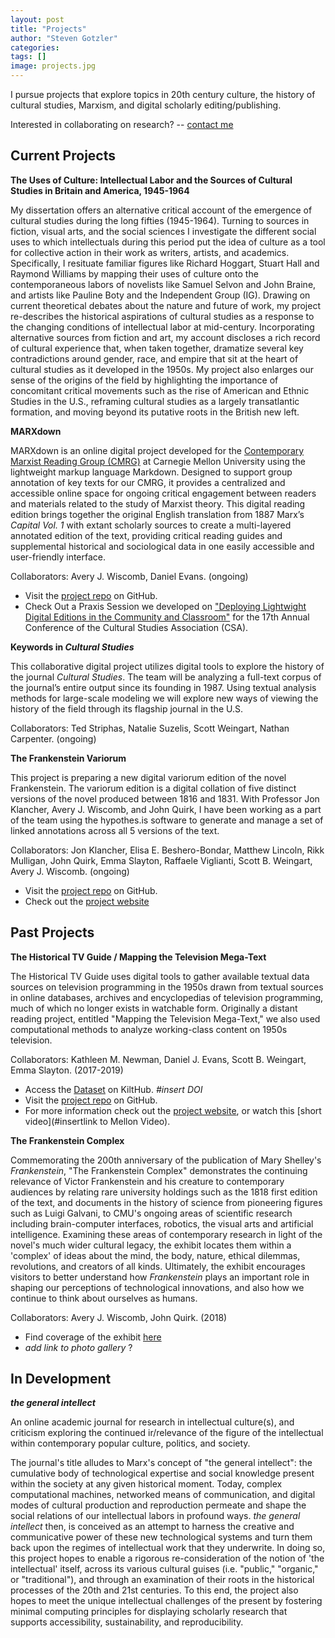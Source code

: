 ```yaml
---
layout: post
title: "Projects"
author: "Steven Gotzler"
categories:
tags: []
image: projects.jpg
--- 
```


I pursue projects that explore topics in 20th century culture, the history of cultural studies, Marxism, and digital scholarly editing/publishing. 

Interested in collaborating on research? -- [contact me](mailto:sgotzler@andrew.cmu.edu) 

## Current Projects

**The Uses of Culture: Intellectual Labor and the Sources of Cultural Studies in Britain and America, 1945-1964**

My dissertation offers an alternative critical account of the emergence of cultural studies during the long fifties (1945-1964). 
Turning to sources in fiction, visual arts, and the social sciences I investigate the different social uses to which intellectuals
during this period put the idea of culture as a tool for collective action in their work as writers, artists, and academics.
Specifically, I resituate familiar figures like Richard Hoggart, Stuart Hall and Raymond Williams by mapping their uses of culture onto
the contemporaneous labors of novelists like Samuel Selvon and John Braine, and artists like Pauline Boty and the Independent Group
(IG). Drawing on current theoretical debates about the nature and future of work, my project re-describes the historical aspirations of 
cultural studies as a response to the changing conditions of intellectual labor at mid-century. Incorporating alternative sources from 
fiction and art, my account discloses a rich record of cultural experience that, when taken together, dramatize several key 
contradictions around gender, race, and empire that sit at the heart of cultural studies as it developed in the 1950s. My project also 
enlarges our sense of the origins of the field by highlighting the importance of concomitant critical movements such as the rise of 
American and Ethnic Studies in the U.S., reframing cultural studies as a largely transatlantic formation, and moving beyond its putative 
roots in the British new left.

**MARXdown** 

MARXdown is an online digital project developed for the [Contemporary Marxist Reading Group (CMRG)](https://cmrg-cmu.org/) at Carnegie Mellon University using the lightweight markup language Markdown. Designed to support group annotation of key texts for our CMRG, it provides a centralized and accessible online space for ongoing critical engagement between readers and materials related to the study of Marxist theory. This digital reading edition brings together the original English translation from 1887 Marx’s *Capital Vol. 1* with extant scholarly sources to create a multi-layered annotated edition of the text, providing critical reading guides and supplemental historical and sociological data in one easily accessible and user-friendly interface.

Collaborators: Avery J. Wiscomb, Daniel Evans. (ongoing)

- Visit the [project repo](https://github.com/MARXdown/MARXdown.github.io) on GitHub.
- Check Out a Praxis Session we developed on ["Deploying Lightwight Digital Editions in the Community and Classroom"](https://sgotzler.github.io/praxis-session/) for the 17th Annual Conference of the Cultural Studies Association (CSA).

**Keywords in *Cultural Studies*** 

This collaborative digital project utilizes digital tools to explore the history of the journal *Cultural Studies*. The team will be analyzing a full-text corpus of the journal’s entire output since its founding in 1987. Using textual analysis methods for large-scale modeling we will explore new ways of viewing the history of the field through its flagship journal in the U.S.

Collaborators: Ted Striphas, Natalie Suzelis, Scott Weingart, Nathan Carpenter. (ongoing)

**The Frankenstein Variorum**

This project is preparing a new digital variorum edition of the novel Frankenstein. The variorum edition is a digital collation of five distinct versions of the novel produced between 1816 and 1831. With Professor Jon Klancher, Avery J. Wiscomb, and John Quirk, I have been working as a part of the team using the hypothes.is software to generate and manage a set of linked annotations across all 5 versions of the text. 

Collaborators: Jon Klancher, Elisa E. Beshero-Bondar, Matthew Lincoln, Rikk Mulligan, John Quirk, Emma Slayton, Raffaele Viglianti, Scott B. Weingart, Avery J. Wiscomb. (ongoing)

- Visit the [project repo](https://github.com/PghFrankenstein) on GitHub.
- Check out the [project website](https://pghfrankenstein.github.io/Pittsburgh_Frankenstein/)

## Past Projects
 
**The Historical TV Guide / Mapping the Television Mega-Text** 

The Historical TV Guide uses digital tools to gather available textual data sources on television programming in the 1950s drawn from textual sources in online databases, archives and encyclopedias of television programming, much of which no longer exists in watchable form. Originally a distant reading project, entitled "Mapping the Television Mega-Text," we also used computational methods to analyze working-class content on 1950s television. 

Collaborators: Kathleen M. Newman, Daniel J. Evans, Scott B. Weingart, Emma Slayton. (2017-2019)

- Access the [Dataset](https://kilthub.cmu.edu/s/70162b17c1312e65be50) on KiltHub. *#insert DOI*
- Visit the [project repo](https://github.com/sgotzler/megaText) on GitHub.
- For more information check out the [project website](https://sgotzler.github.io/Historical-TV-Guide/), or watch this [short video](#insertlink to Mellon Video).

**The Frankenstein Complex** 

Commemorating the 200th anniversary of the publication of Mary Shelley's *Frankenstein*, "The Frankenstein Complex" demonstrates the continuing relevance of Victor Frankenstein and his creature to contemporary audiences by relating rare university holdings such as the 1818 first edition of the text, and documents in the history of science from pioneering figures such as Luigi Galvani, to CMU's ongoing areas of scientific research including brain-computer interfaces, robotics, the visual arts and artificial intelligence. Examining these areas of contemporary research in light of the novel's much wider cultural legacy, the exhibit locates them within a 'complex' of ideas about the mind, the body, nature, ethical dilemmas, revolutions, and creators of all kinds. Ultimately, the exhibit encourages visitors to better understand how *Frankenstein* plays an important role in shaping our perceptions of technological innovations, and also how we continue to think about ourselves as humans.

Collaborators: Avery J. Wiscomb, John Quirk. (2018)

- Find coverage of the exhibit [here](https://www.cmu.edu/dietrich/english/news/2018/frankenstein-200-posner-center.html)
- *add link to photo gallery* ?

## In Development

***the general intellect*** 

An online academic journal for research in intellectual culture(s), and criticism exploring the continued ir/relevance of the figure of the intellectual within contemporary popular culture, politics, and society.

The journal's title alludes to Marx's concept of "the general intellect": the cumulative body of technological expertise and social knowledge present within the society at any given historical moment. Today, complex computational machines, networked means of communication, and digital modes of cultural production and reproduction permeate and shape the social relations of our intellectual labors in profound ways. *the general intellect* then, is conceived as an attempt to harness the creative and communicative power of these new technological systems and turn them back upon the regimes of intellectual work that they underwrite. In doing so, this project hopes to enable a rigorous re-consideration of the notion of 'the intellectual' itself, across its various cultural guises (i.e. "public," "organic," or "traditional"), and through an examination of their roots in the historical processes of the 20th and 21st centuries. To this end, the project also hopes to meet the unique intellectual challenges of the present by fostering minimal computing principles for displaying scholarly research that supports accessibility, sustainability, and reproducibility. 
